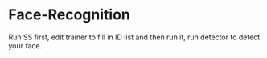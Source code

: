 # Face-Recognition

Run SS first, edit trainer to fill in ID list and then run it, run detector to detect your face.
